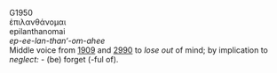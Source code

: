 <body>
  <p>G1950<br>  ἐπιλανθάνομαι  <br> epilanthanomai  <br><i>ep-ee-lan-than‘-om-ahee </i><br>Middle voice from <a href="g1909.htm">1909</a> and <a href="g2990.htm">2990</a>  to <i>lose</i> <i>out</i> of mind; by implication to <i>neglect:</i> - (be) forget (-ful of).<br></p>
 </body>